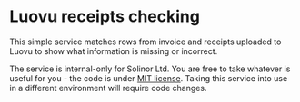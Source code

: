 # Luovu receipts checking

This simple service matches rows from invoice and receipts uploaded to Luovu to show what information is missing or incorrect.

The service is internal-only for Solinor Ltd. You are free to take whatever is useful for you - the code is under [MIT license](LICENSE.md). Taking this service into use in a different environment will require code changes.

